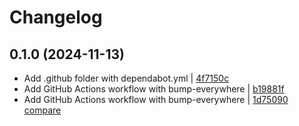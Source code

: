 # Changelog

## 0.1.0 (2024-11-13)

* Add .github folder with dependabot.yml | [4f7150c](https://github.com/KeepW0rk/wallet-cross-chain/commit/4f7150ceed7d117d29bf3aebaa8c5607d9cef293)
* Add GitHub Actions workflow with bump-everywhere | [b19881f](https://github.com/KeepW0rk/wallet-cross-chain/commit/b19881ff7a09f38dc022a6386177bd323205d082)
* Add GitHub Actions workflow with bump-everywhere | [1d75090](https://github.com/KeepW0rk/wallet-cross-chain/commit/1d750909d75280bbe595bbf7d70155b48c83d1a9)
[compare](https://github.com/KeepW0rk/wallet-cross-chain/compare/d21bda56ede233a334576d8955a04d4c66dce34c...1d750909d75280bbe595bbf7d70155b48c83d1a9)
